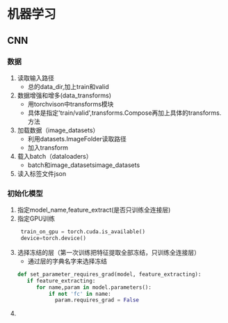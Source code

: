 # 机器学习


## CNN

### 数据
1. 读取输入路径
    - 总的data_dir,加上train和valid
2. 数据增强和增多(data_transforms)
    - 用torchvison中transforms模块
    - 具体是指定'train/valid',transforms.Compose再加上具体的transforms.方法
3. 加载数据（image_datasets）
    - 利用datasets.ImageFolder读取路径
    - 加入transform
4. 载入batch（dataloaders）
    - batch和image_datasetsimage_datasets
5. 读入标签文件json

### 初始化模型
1. 指定model_name,feature_extract(是否只训练全连接层)
2. 指定GPU训练
   ``` python 
    train_on_gpu = torch.cuda.is_available()
    device=torch.device()
   ```
3. 选择冻结的层（第一次训练把特征提取全部冻结，只训练全连接层）
      - 通过层的字典名字来选择冻结 
   ``` python 
   def set_parameter_requires_grad(model, feature_extracting):
      if feature_extracting:
         for name,param in model.parameters():
             if not 'fc' in name:
               param.requires_grad = False
   ```
4. 

